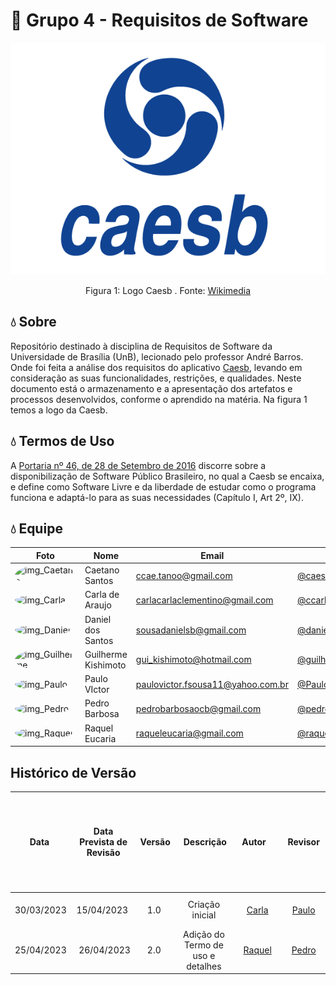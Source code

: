 # :potable_water: Grupo 4 - Requisitos de Software

<div align="center">
    <img src= "docs/assets/imagens/logo-azul.png"/>
    <p> Figura 1: Logo Caesb . Fonte: <a href="https://upload.wikimedia.org/wikipedia/commons/6/63/Logo-Caesb-Vertical-png.png">Wikimedia</a></p> 
</div>

## :droplet: Sobre

Repositório destinado à disciplina de Requisitos de Software da Universidade de Brasília (UnB), lecionado pelo professor André Barros. Onde foi feita a análise dos requisitos do aplicativo [Caesb](https://play.google.com/store/apps/details?id=br.gov.df.caesb.mobile), levando em consideração as suas funcionalidades, restrições, e qualidades. Neste documento está o armazenamento e a apresentação dos artefatos e processos desenvolvidos, conforme o aprendido na matéria. Na figura 1 temos a logo da Caesb.

## :droplet: Termos de Uso
A [Portaria nº 46, de 28 de Setembro de 2016](https://www.in.gov.br/web/dou/-/portaria-n-46-de-28-de-setembro-de-2016-24213768) discorre sobre a disponibilização de Software Público Brasileiro, no qual a Caesb se encaixa, e define como Software Livre e da liberdade de estudar como o programa funciona e adaptá-lo para as suas necessidades (Capítulo I, Art 2º, IX).


## :droplet: Equipe

| Foto                                                                                                                                                  | Nome             | Email                          | github                                                 |
| ----------------------------------------------------------------------------------------------------------------------------------------------------- | ---------------- | ------------------------------ | ------------------------------------------------------ |
| <img alt = "img_Caetano" style="border-radius:50%" src="http://avatars.githubusercontent.com/u/22137470?v=4" width = "100"/>  | Caetano Santos | ccae.tanoo@gmail.com         | [@caeslucio](https://github.com/caeslucio)           
| <img alt = "img_Carla" style="border-radius:50%" src="https://avatars.githubusercontent.com/u/86669458?v=4" width = "100"/>                                               | Carla de Araujo  | carlacarlaclementino@gmail.com          | [@ccarlaa](https://github.com/ccarlaa)                     |
| <img alt = "img_Daniel" style="border-radius:50%" src="https://avatars.githubusercontent.com/u/95941136?v=4" width = "100"/> | Daniel dos Santos | sousadanielsb@gmail.com           | [@daniel-de-sousa](https://github.com/daniel-de-sousa) |
| <img alt = "img_Guilherme" style="border-radius:50%" src="https://avatars.githubusercontent.com/u/104849205?v=4" width = "100"/>  | Guilherme Kishimoto | gui_kishimoto@hotmail.com   | [@guilhermekishimoto](https://github.com/guilhermekishimoto) |
| <img alt = "img_Paulo" style="border-radius:50%" src="https://avatars.githubusercontent.com/u/98675541?v=4" width = "100"/>     | Paulo VIctor     | paulovictor.fsousa11@yahoo.com.br | [@PauloVictorFS](https://github.com/PauloVictorFS)     |
| <img alt = "img_Pedro" style="border-radius:50%" src="https://avatars.githubusercontent.com/u/78980796?v=4" width = "100"/>    | Pedro Barbosa   |   pedrobarbosaocb@gmail.com      | [@pedrobarbosaocb](https://github.com/pedrobarbosaocb)                 |
| <img alt = "img_Raquel" style="border-radius:50%" src="https://avatars.githubusercontent.com/u/81540491?v=4" width = "100"/>    | Raquel Eucaria      | raqueleucaria@gmail.com         | [@raqueleucaria](https://github.com/raqueleucaria)        

## Histórico de Versão

|    Data    | Data Prevista de Revisão | Versão |      Descrição       |                                                                Autor                                                                 |               Revisor               |
| :--------: | :----------------------: | :----: | :------------------: | :----------------------------------------------------------------------------------------------------------------------------------: | :---------------------------------: |
| 30/03/2023 |       15/04/2023       |  1.0   | Criação inicial  | [Carla](https://github.com/ccarlaa) | [Paulo](https://github.com/PauloVictorFS) |
| 25/04/2023 |        26/04/2023        |  2.0   | Adição do Termo de uso e detalhes | [Raquel](https://github.com/raqueleucaria) | [Pedro]((https://github.com/pedrobarbosaocb)) |